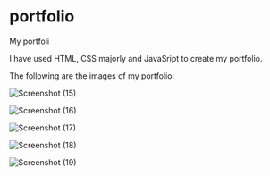 # portfolio
My portfoli

I have used HTML, CSS majorly and JavaSript to create my portfolio.

The following are the images of my portfolio:

![Screenshot (15)](https://github.com/user-attachments/assets/c851ad86-0adb-440b-897b-aa618c7779bd)

![Screenshot (16)](https://github.com/user-attachments/assets/7ae1e66e-65b9-4ead-9ac3-19a7f32c7688)

![Screenshot (17)](https://github.com/user-attachments/assets/e93abbc9-79cf-4b3d-8fda-4fa9d550b1a3)

![Screenshot (18)](https://github.com/user-attachments/assets/7b441ffe-5113-45fe-ac44-b49baa99b8cb)

![Screenshot (19)](https://github.com/user-attachments/assets/99fbe9fb-04a3-441e-a86b-b90a9954c369)
